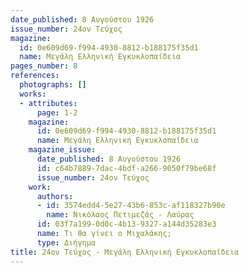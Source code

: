 ```yaml
---
date_published: 8 Αυγούστου 1926
issue_number: 24ον Τεύχος
magazine:
  id: 0e609d69-f994-4930-8812-b188175f35d1
  name: Μεγάλη Ελληνική Εγκυκλοπαίδεια
pages_number: 8
references:
  photographs: []
  works:
  - attributes:
      page: 1-2
    magazine:
      id: 0e609d69-f994-4930-8812-b188175f35d1
      name: Μεγάλη Ελληνική Εγκυκλοπαίδεια
    magazine_issue:
      date_published: 8 Αυγούστου 1926
      id: c64b7889-7dac-4bdf-a266-9050f79be68f
      issue_number: 24ον Τεύχος
    work:
      authors:
      - id: 3574edd4-5e27-43b6-853c-af118327b90e
        name: Νικόλαος Πετιμεζάς - Λαύρας
      id: 03f7a199-0d0c-4b13-9327-a144d35283e3
      name: Τι θα γίνει ο Μιχαλάκης;
      type: Διήγημα
title: 24ον Τεύχος - Μεγάλη Ελληνική Εγκυκλοπαίδεια
---
```


